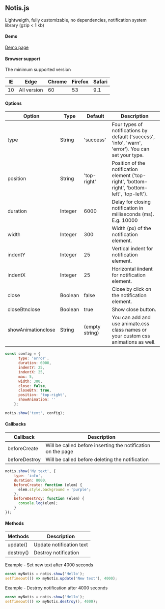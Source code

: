 ## Notis.js
Lightweigth, fully customizable, no dependencies, notification system library (gzip < 1 kb)
#### Demo
[Demo page](https://buzinin.github.io/notis.js/ "Demo page")
#### Browser support
The minimum supported version

| IE | Edge         | Chrome | Firefox | Safari |
|----|--------------|--------|---------|--------|
| 10 | All version | 60     | 53      |   9.1  |

#### Options

| Option             | Type    | Default        | Description                                                                                          |
|--------------------|---------|----------------|------------------------------------------------------------------------------------------------------|
| type               | String  | 'success'      | Four types of notifications by default  ('success', 'info', 'warn', 'error'). You can set your type. |
| position           | String  | 'top-right'    | Position of the notification element  ('top-right', 'bottom-right', 'bottom-left', 'top-left').      |
| duration           | Integer | 6000           | Delay for closing notification in milliseconds (ms). E.g. 10000                                      |
| width              | Integer | 300            | Width (px) of the notification element.                                                              |
| indentY            | Integer | 25             | Vertical indent for notification element.                                                            |
| indentX            | Integer | 25             | Horizontal iindent for notification element.                                                         |
| close              | Boolean | false          | Close by click on the notification element.                                                          |
| closeBtnclose      | Boolean | true           | Show close button.                                                                                   |
| showAnimationclose | String  | (empty string) | You can add and use animate.css class names or your custom css animations as well.                   |

```js
const config = {
      type: 'error',
      duration: 6000,
      indentY: 25,
      indentX: 25,
      max: 5,
      width: 300,
      close: false,
      closeBtn: true,
      position: 'top-right',
      showAnimation: ''
    };

notis.show('text', config);
```

#### Callbacks
| Callback      | Description                                                  |
|---------------|--------------------------------------------------------------|
| beforeCreate  | Will be called before inserting the notification on the page |
| beforeDestroy | Will be called before deleting the notification              |

```js
notis.show('My text', {
    type: 'info',
    duration: 8000,
    beforeCreate: function (elem) {
      elem.style.background = 'purple';
    },
    beforeDestroy: function (elem) {
      console.log(elem);
    }
});
```

#### Methods
| Methods   | Description              |
|-----------|--------------------------|
| update()  | Update notification text |
| destroy() | Destroy notification     |

Example - Set new text after 4000 seconds
```js
const myNotis = notis.show('Hello');
setTimeout(() => myNotis.update('New text'), 4000);
```
Example - Destroy notification after 4000 seconds
```js
const myNotis = notis.show('Hello');
setTimeout(() => myNotis.destroy(), 4000);
```